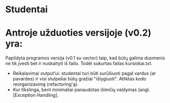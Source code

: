 # Studentai

# Antroje užduoties versijoje (v0.2) yra:
Papildyta programos versija (v0.1 su vector) taip, kad būtų galima duomenis ne tik įvesti bet ir nuskaityti iš failo. Todėl sukurtas failas kursiokai.txt.
* Reikalavimai output’ui: studentai turi būti surūšiuoti pagal vardus (ar pavardes) ir visi stulpeliai būtų gražiai "išlygiuoti".
Atliktas kodo reorganizavimą (refactoring'ą).
* Kur tikslinga, bent minimaliai panaudotas išimčių valdymas (angl. [Exception Handling].

